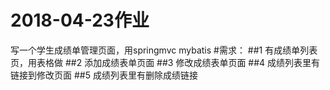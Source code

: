 # 2018-04-23作业
写一个学生成绩单管理页面，用springmvc mybatis
#需求：
##1 有成绩单列表页，用表格做
##2 添加成绩表单页面
##3 修改成绩表单页面
##4 成绩列表里有链接到修改页面
##5 成绩列表里有删除成绩链接
